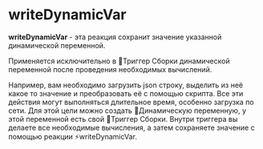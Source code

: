 # writeDynamicVar
**writeDynamicVar** - эта реакция сохранит значение указанной динамической переменной.

Применяется исключительно в 🔗Триггер Сборки динамической переменной после проведения необходимых вычислений.

Например, вам необходимо загрузить json строку, выделить из неё какое то значение и преобразовать её с помощью скрипта. Все эти действия могут выполняться длительное время, особенно загрузка по сети. Для этой цели можно создать 💼Динамическую переменную, у этой переменной есть свой 🔗Триггер Сборки. Внутри триггера вы делаете все необходимые вычисления, а затем сохраняете значение с помощью реакции ⚡️writeDynamicVar.






